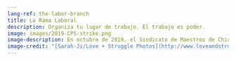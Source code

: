 ```yaml
---
lang-ref: the-labor-branch
title: La Rama Laboral
description: Organiza tu lugar de trabajo. El trabajo es poder.
image: images/2019-CPS-strike.png
image-description: En octubre de 2019, el Sindicato de Maestros de Chicago y SEIU 73 se declararon en huelga durante 11 días escolares. La Rama Laboral apoya los piquetes locales con participación y recaudación de fondos.
image-credit: "[Sarah-Ji/Love + Struggle Photos](http://www.loveandstrugglephotos.com/)"
---
```

